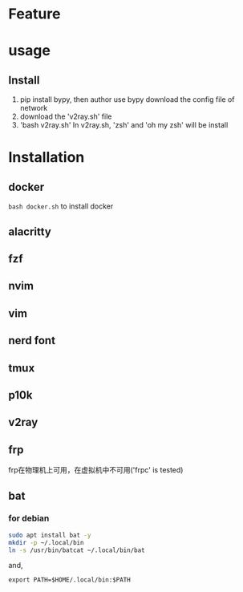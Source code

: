 # Feature


# usage
## Install 
1. pip install bypy, then author
use bypy download the config file of network
2. download the 'v2ray.sh' file
3. 'bash v2ray.sh'
  In v2ray.sh, 'zsh' and 'oh my zsh' will be install
# Installation
## docker
`bash docker.sh` to install docker

## alacritty

## fzf

## nvim

## vim

## nerd font

## tmux

## p10k

## v2ray

## frp
frp在物理机上可用，在虚拟机中不可用('frpc' is tested)

## bat
### for debian
```bash
sudo apt install bat -y
mkdir -p ~/.local/bin
ln -s /usr/bin/batcat ~/.local/bin/bat
```
and,
```bashrc
export PATH=$HOME/.local/bin:$PATH
```

